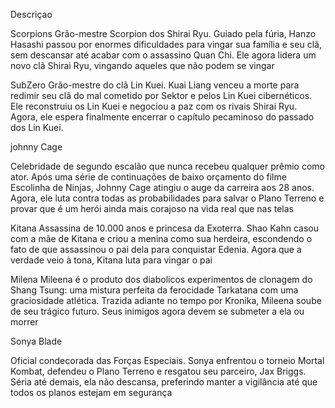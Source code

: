 
Descriçao

Scorpions
Grão-mestre Scorpion dos Shirai Ryu. Guiado pela fúria, Hanzo Hasashi passou por enormes dificuldades para vingar sua família e seu clã, sem descansar até acabar com o assassino Quan Chi. Ele agora lidera um novo clã Shirai Ryu, vingando aqueles que não podem se vingar

SubZero
Grão-mestre do clã Lin Kuei. Kuai Liang venceu a morte para redimir seu clã do mal cometido por Sektor e pelos Lin Kuei cibernéticos. Ele reconstruiu os Lin Kuei e negociou a paz com os rivais Shirai Ryu. Agora, ele espera finalmente encerrar o capítulo pecaminoso do passado dos Lin Kuei.


johnny Cage

Celebridade de segundo escalão que nunca recebeu qualquer prêmio como ator. Após uma série de continuações de baixo orçamento do filme Escolinha de Ninjas, Johnny Cage atingiu o auge da carreira aos 28 anos. Agora, ele luta contra todas as probabilidades para salvar o Plano Terreno e provar que é um herói ainda mais corajoso na vida real que nas telas


Kitana
Assassina de 10.000 anos e princesa da Exoterra. Shao Kahn casou com a mãe de Kitana e criou a menina como sua herdeira, escondendo o fato de que assassinou o pai dela para conquistar Edenia. Agora que a verdade veio à tona, Kitana luta para vingar o pai

Milena
Mileena é o produto dos diabolicos experimentos de clonagem do Shang Tsung: uma mistura perfeita da ferocidade Tarkatana com uma graciosidade atlética. Trazida adiante no tempo por Kronika, Mileena soube de seu trágico futuro. Seus inimigos agora devem se submeter a ela ou morrer


Sonya Blade

Oficial condecorada das Forças Especiais. Sonya enfrentou o torneio Mortal Kombat, defendeu o Plano Terreno e resgatou seu parceiro, Jax Briggs. Séria até demais, ela não descansa, preferindo manter a vigilância até que todos os planos estejam em segurança



